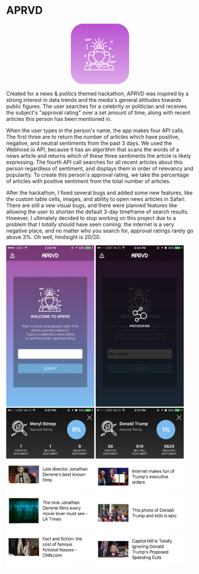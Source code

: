 # APRVD

<center><div style="text-align:center"><img src ="https://github.com/JStrawn/ApprovalRating/blob/master/Docs/img/app_icon.png" /></div></center>

Created for a news & politics themed hackathon, APRVD was inspired by a strong interest in data trends and the media's general attitudes towards public figures. The user searches for a celebrity or politician and receives the subject's "approval rating" over a set amount of time, along with recent articles this person has been mentioned in. 

When the user types in the person's name, the app makes four API calls. The first three are to return the number of articles which have positive, negative, and neutral sentiments from the past 3 days. We used the Webhose.io API, because it has an algorithm that scans the words of a news article and returns which of these three sentiments the article is likely expressing. The fourth API call searches for all recent articles about this person regardless of sentiment, and displays them in order of relevancy and popularity. To create this person's approval rating, we take the percentage of articles with positive sentiment from the total number of articles.

After the hackathon, I fixed several bugs and added some new features, like the custom table cells, images, and ability to open news articles in Safari. There are still a vew visual bugs, and there were planned features like allowing the user to shorten the default 3-day timeframe of search results. However, I ultimately decided to stop working on this project due to a problem that I *totally* should have seen coming: the internet is a very negative place, and no matter who you search for, approval ratings rarely go above 3%. Oh well, hindsight is 20/20.


<img src="https://github.com/JStrawn/ApprovalRating/blob/master/Docs/img/IMG_1352.PNG" height="433" width="237">  <img src="https://github.com/JStrawn/ApprovalRating/blob/master/Docs/img/IMG_1478.PNG" height="433" width="237">  <img src="https://github.com/JStrawn/ApprovalRating/blob/master/Docs/img/IMG_1480.PNG" height="433" width="237">  <img src="https://github.com/JStrawn/ApprovalRating/blob/master/Docs/img/IMG_1477.PNG" height="433" width="237">
